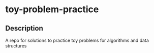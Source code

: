 # toy-problem-practice

## Description
A repo for solutions to practice toy problems for algorithms and data structures